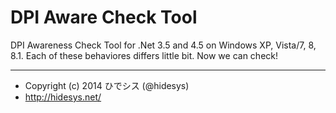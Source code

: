 ﻿DPI Aware Check Tool
========
DPI Awareness Check Tool for .Net 3.5 and 4.5 on Windows XP, Vista/7, 8, 8.1.
Each of these behaviores differs little bit. Now we can check!

--------
- Copyright (c) 2014 ひでシス (@hidesys)
- http://hidesys.net/


